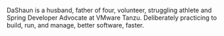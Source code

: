 DaShaun is a husband, father of four, volunteer, struggling athlete and Spring Developer Advocate at VMware Tanzu.
Deliberately practicing to build, run, and manage, better software, faster.

